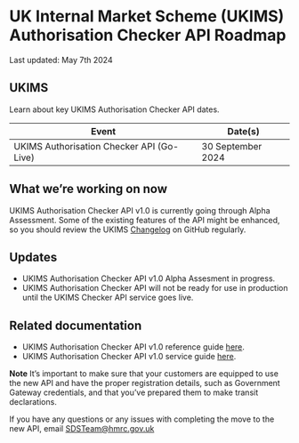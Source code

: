 
# UK Internal Market Scheme (UKIMS) Authorisation Checker API Roadmap
Last updated: May 7th 2024

## UKIMS
Learn about key UKIMS Authorisation Checker API dates.


| Event                                              | Date(s)              |
|----------------------------------------------------|----------------------|
|UKIMS Authorisation Checker API (Go-Live)    | 30 September 2024          |


## What we’re working on now
UKIMS Authorisation Checker API v1.0 is currently going through Alpha Assessment. Some of the existing features of the API might be enhanced, so you should review the UKIMS [Changelog](https://github.com/hmrc/ukim-auth-checker-api/wiki/UK-Internal-Market-Scheme-(UKIMS)-Authorisation-Checker-API-Changelog) on GitHub regularly.

## Updates

- UKIMS Authorisation Checker API v1.0 Alpha Assesment in progress.
- UKIMS Authorisation Checker API will not be ready for use in production until the UKIMS Checker API service goes live.

## Related documentation
- UKIMS Authorisation Checker API v1.0 reference guide [here](/api-documentation/docs/api?filter=customs).
- UKIMS Authorisation Checker API v1.0 service guide [here](/guides/ukim-auth-checker-api-service-guide/).

 **Note** It’s important to make sure that your customers are equipped to use the new API and have the proper registration details, such as Government Gateway credentials, and that you’ve prepared them to make transit declarations.

If you have any questions or any issues with completing the move to the new API, email [SDSTeam@hmrc.gov.uk](mailto:SDSTeam@hmrc.gov.uk)


